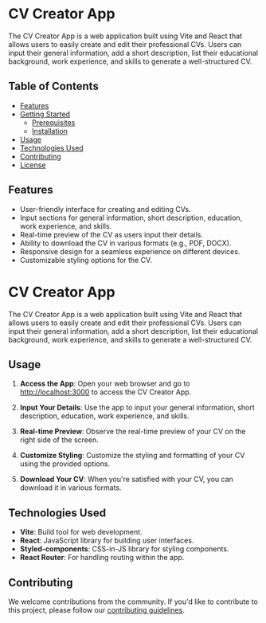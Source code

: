 # CV Creator App

The CV Creator App is a web application built using Vite and React that allows users to easily create and edit their professional CVs. Users can input their general information, add a short description, list their educational background, work experience, and skills to generate a well-structured CV.

## Table of Contents

- [Features](#features)
- [Getting Started](#getting-started)
  - [Prerequisites](#prerequisites)
  - [Installation](#installation)
- [Usage](#usage)
- [Technologies Used](#technologies-used)
- [Contributing](#contributing)
- [License](#license)

## Features

- User-friendly interface for creating and editing CVs.
- Input sections for general information, short description, education, work experience, and skills.
- Real-time preview of the CV as users input their details.
- Ability to download the CV in various formats (e.g., PDF, DOCX).
- Responsive design for a seamless experience on different devices.
- Customizable styling options for the CV.
# CV Creator App

The CV Creator App is a web application built using Vite and React that allows users to easily create and edit their professional CVs. Users can input their general information, add a short description, list their educational background, work experience, and skills to generate a well-structured CV.

## Usage

1. **Access the App**: Open your web browser and go to [http://localhost:3000](http://localhost:3000) to access the CV Creator App.

2. **Input Your Details**: Use the app to input your general information, short description, education, work experience, and skills.

3. **Real-time Preview**: Observe the real-time preview of your CV on the right side of the screen.

4. **Customize Styling**: Customize the styling and formatting of your CV using the provided options.

5. **Download Your CV**: When you're satisfied with your CV, you can download it in various formats.

## Technologies Used

- **Vite**: Build tool for web development.
- **React**: JavaScript library for building user interfaces.
- **Styled-components**: CSS-in-JS library for styling components.
- **React Router**: For handling routing within the app.

## Contributing

We welcome contributions from the community. If you'd like to contribute to this project, please follow our [contributing guidelines](CONTRIBUTING.md).

